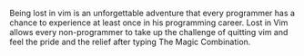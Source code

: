 Being lost in vim is an unforgettable adventure that every programmer has a chance to experience at least once in his programming career. Lost in Vim allows every non-programmer to take up the challenge of quitting vim and feel the pride and the relief after typing The Magic Combination.